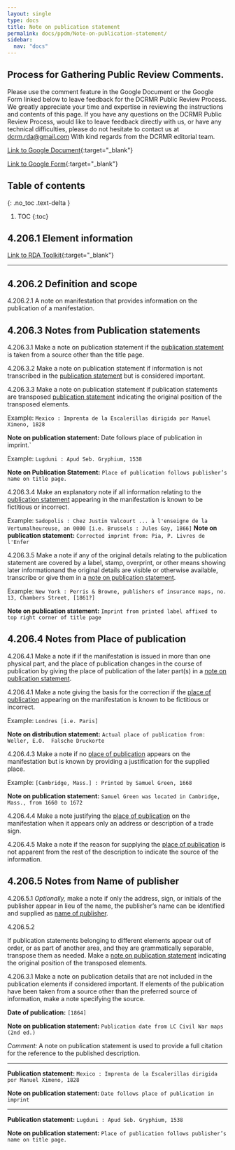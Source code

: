 ```yaml
---
layout: single
type: docs
title: Note on publication statement
permalink: docs/ppdm/Note-on-publication-statement/
sidebar:
  nav: "docs"
---
```



## Process for Gathering Public Review Comments.
Please use the comment feature in the Google Document or the Google Form linked below to leave feedback for the DCRMR Public Review Process.  We greatly appreciate your time and expertise in reviewing the instructions and contents of this page.  If you have any questions on the DCRMR Public Review Process, would like to leave feedback directly with us, or have any technical difficulties, please do not hesitate to contact us at dcrm.rda@gmail.com  With kind regards from the DCRMR editorial team.

[Link to Google Document](https://docs.google.com/document/d/1I0Wsga2hzMz6b3moEAvYCp7CZUxgDXMgKeJ94h1LPk0/edit#heading=h.qxw84t7xp9dy){:target="_blank"}

[Link to Google Form](https://docs.google.com/forms/d/e/1FAIpQLSdNtJkbY1mngdTcvCoB7zZcpaIuuKHvlbyiidP-QunDy14VcQ/viewform){:target="_blank"}

## Table of contents
{: .no_toc .text-delta }

1. TOC
{:toc}


## 4.206.1 Element information

[Link to RDA Toolkit](https://beta.rdatoolkit.org/Content/Index?externalId=en-US_ala-9d4aa3d6-02b8-3dbc-8ce2-60075153e028){:target="_blank"}

---

## 4.206.2 Definition and scope

<a name="4.206.2.1">4.206.2.1</a> A note on manifestation that provides information on the publication of a manifestation.

## 4.206.3 Notes from Publication statements

<a name="4.206.3.1">4.206.3.1</a> Make a note on publication statement if the [publication statement](https://rbms-bsc.github.io/DCRMR/docs/ppdm/Publication-statement/#4.20.3.2) is taken from a source other than the title page.

<a name="4.206.3.2">4.206.3.2</a> Make a note on publication statement if information is not transcribed in the [publication statement](https://rbms-bsc.github.io/DCRMR/docs/ppdm/Publication-statement/#4.20.3.3) but is considered important.

<a name="4.206.3.3">4.206.3.3</a>  Make a note on publication statement if publication statements are transposed [publication statement](https://rbms-bsc.github.io/DCRMR/docs/ppdm/Publication-statement/#4.20.4.2) indicating the original position of the transposed elements.

Example: `Mexico : Imprenta de la Escalerillas dirigida por Manuel Ximeno, 1828`

**Note on publication statement:** Date follows place of publication in imprint.`

Example: `Lugduni : Apud Seb. Gryphium, 1538`

**Note on Publication Statement:** `Place of publication follows publisher’s name on title page.`

<a name="4.206.3.4">4.206.3.4</a> Make an explanatory note if all information relating to the [publication statement](https://rbms-bsc.github.io/DCRMR/docs/ppdm/Publication-statement/#4.20.5.1) appearing in the manifestation is known to be fictitious or incorrect.

Example: `Sadopolis : Chez Justin Valcourt ... à l'enseigne de la Vertumalheureuse, an 0000 [i.e. Brussels : Jules Gay, 1866]`
**Note on publication statement:** `Corrected imprint from: Pia, P. Livres de l'Enfer`

<a name="4.206.3.5">4.206.3.5</a> Make a note if any of the original details relating to the publication statement are covered by a label, stamp, overprint, or other means showing later informationand the original details are visible or otherwise available, transcribe or give them in a [note on publication statement](https://rbms-bsc.github.io/DCRMR/docs/ppdm/Note-on-publication-statement/#4.20.6.1). 

Example: `New York : Perris & Browne, publishers of insurance maps, no. 13, Chambers Street, [1861?]`

**Note on publication statement:**  `Imprint from printed label affixed to top right corner of title page`

## 4.206.4 Notes from Place of publication

<a name="4.206.4.1">4.206.4.1</a> Make a note if if the manifestation is issued in more than one physical part, and the place of publication changes in the course of publication by giving the place of publication of the later part(s) in a [note on publication statement](https://rbms-bsc.github.io/DCRMR/docs/ppdm/Note-on-publication-statement/#4.201.9).

<a name="4.206.4.2">4.206.4.1</a> Make a note giving the basis for the correction if the [place of publication](https://rbms-bsc.github.io/DCRMR/docs/ppdm/Place-of-publication/#4.201.96.1) appearing on the manifestation is known to be fictitious or incorrect.

Example: `Londres [i.e. Paris]`

**Note on distribution statement:** `Actual place of publication from: Weller, E.O.  Falsche Druckorte`

<a name="4.206.4.3">4.206.4.3</a> Make a note if no [place of publication](https://rbms-bsc.github.io/DCRMR/docs/ppdm/Place-of-publication/#4.201.97.1) appears on the manifestation but is known by providing a justification for the supplied place.

Example: `[Cambridge, Mass.] : Printed by Samuel Green, 1668`

**Note on publication statement:** `Samuel Green was located in Cambridge, Mass., from 1660 to 1672`

<a name="4.206.4.4">4.206.4.4</a> Make a note justifying the [place of publication](https://rbms-bsc.github.io/DCRMR/docs/ppdm/Place-of-publication/#4.201.98.1) on the manifestation when it appears only an address or description of a trade sign.

<a name="4.206.4.5">4.206.4.5</a> Make a note if the reason for supplying the [place of publication](https://rbms-bsc.github.io/DCRMR/docs/ppdm/Place-of-publication/#4.201.99.3) is not apparent from the rest of the description to indicate the source of the information.

## 4.206.5 Notes from Name of publisher

<a name="4.206.5.1">4.206.5.1</a> *Optionally,* make a note if only the address, sign, or initials of the publisher appear in lieu of the name, the publisher’s name can be identified and supplied as [name of publisher](https://rbms-bsc.github.io/DCRMR/docs/ppdm/Name-of-publisher/#4.203.5.1).

<a name="4.206.5.2">4.206.5.2</a>














If publication statements belonging to different elements appear out of order, or as part of another area, and they are grammatically separable, transpose them as needed. Make a [note on publication statement](https://rbms-bsc.github.io/DCRMR/docs/ppdm/Note-on-publication-statement/) indicating the original position of the transposed elements.




<a name="4.206.3.1">4.206.3.1</a> Make a note on publication details that are not included in the publication elements if considered important. If elements of the publication have been taken from a source other than the preferred source of information, make a note specifying the source.

**Date of publication:** ```[1864]```

**Note on publication statement:** ```Publication date from LC Civil War maps (2nd ed.)```

*Comment:* A note on publication statement is used to provide a full citation for the reference to the published description.

---

**Publication statement:** ```Mexico : Imprenta de la Escalerillas dirigida por Manuel Ximeno, 1828```

**Note on publication statement:** ```Date follows place of publication in imprint```

---

**Publication statement:** ```Lugduni : Apud Seb. Gryphium, 1538```

**Note on publication statement:** ```Place of publication follows publisher’s name on title page.```
